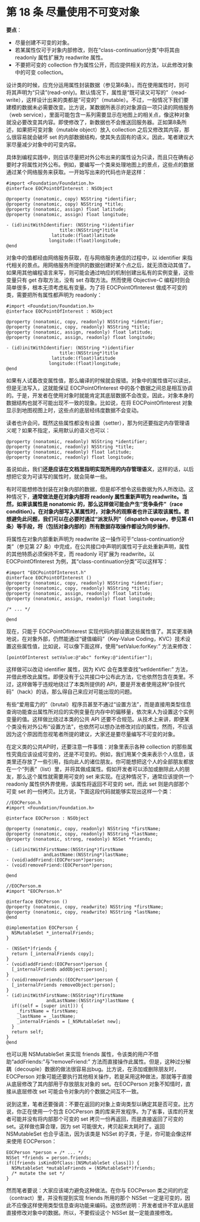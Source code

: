 # 第 18 条 尽量使用不可变对象

**要点**：

* 尽量创建不可变的对象。
* 若某属性仅可于对象内部修改，则在“class-continuation分类”中将其由 readonly 属性扩展为 readwrite 属性。
* 不要把可变的 collection 作为属性公开，而应提供相关的方法，以此修改对象中的可变 collection。

设计类的时候，应充分运用属性封装数据（参见第6条）。而在使用属性时，则可将其声明为“只读”(read-only)。默认情况下，属性是“既可读又可写的”（read-write），这样设计出来的类都是“可变的”（mutable）。不过，一般情况下我们要建模的数据未必需要改变。比方说，某数据所表示的对象源自一项只读的网络服务（web service），里面可能包含一系列需要显示在地图上的相关点，像这种对象就没必要改变其内容。即使修改了，新数据也不会推送回服务器。正如第8条所述，如果把可变对象（mutable object）放入 collection 之后又修改其内容，那么很容易就会破坏 set 的内部数据结构，使其失去固有的语义。因此，笔者建议大家尽量减少对象中的可变内容。

具体到编程实践中，则应该尽量把对外公布出来的属性设为只读，而且只在确有必要时才将属性对外公布。例如，要编写一个类来处理地图上的景点，这些点的数据通过某个网络服务来获取。一开始写出来的代码也许是这样：

```
#import <Foundation/Foundation.h>
@interface EOCPointOfInterest : NSObject

@property (nonatomic, copy) NSString *identifier;
@property (nonatomic, copy) NSString *title;
@property (nonatomic, assign) float latitude;
@property (nonatomic, assign) float longitude;

- (id)initWithIdentifier: (NSString *)identifier 
                    title:(NSString*)title
                 latitude:(float)latitude
                longitude:(float)longitude;
@end
```

对象中的值都经由网络服务获取，在与网络服务通信的过程中，以 identifier 来指代相关的景点。用网络服务所提供的数据创建好某个点之后，就无须改动其值了。如果用其他编程语言来写，则可能会通过响应的机制创建出私有的实例变量，这些变量只有 get 存取方法，没有 set 存取方法。然而使用 Objective-C 编程时则会简单很多，根本无须考虑私有变量。为了将 EOCPointOfInterest 做成不可变的类，需要把所有属性都声明为 readonly：

```
#import <Foundation/Foundation.h>
@interface EOCPointOfInterest : NSObject

@property (nonatomic, copy, readonly) NSString *identifier;
@property (nonatomic, copy, readonly) NSString *title;
@property (nonatomic, assign, readonly) float latitude;
@property (nonatomic, assign, readonly) float longitude;

- (id)initWithIdentifier: (NSString *)identifier 
                    title:(NSString*)title
                 latitude:(float)latitude
                longitude:(float)longitude;
@end
```

如果有人试着改变属性值，那么编译的时候就会报错。对象中的属性值可以读出，但是无法写入，这就能保证 EOCPointOfInterest 中的各个数据之间总是相互协调的。于是，开发者在使用对象时就能肯定其底层数据不会改变。因此，对象本身的数据结构也就不可能出现不一致的现象。比如说，在将 EOCPointOfInterest 对象显示到地图视图上时，这些点的底层经纬度数据不会变动。

读者也许会问，既然这些属性都没有设置（setter），那为何还要指定内存管理语义呢？如果不指定，采用默认的语义也可以：

```
@property (nonatomic, readonly) NSString *identifier;
@property (nonatomic, readonly) NSString *title;
@property (nonatomic, readonly) float latitude;
@property (nonatomic, readonly) float longitude;
```

虽说如此，我们**还是应该在文档里指明实现所用的内存管理语义**，这样的话，以后想把它变为可读写的属性时，就会简单一些。

有时可能想修改封装在对象内部的数据，但是却不想令这些数据为外人所改动。这种情况下，**通常做法是在对象内部将 readonly 属性重新声明为 readwrite。当然，如果该属性是 nonatomic 的，那么这样做可能会产生“竞争条件”（race condition）。在对象内部写入某属性时，对象外的观察者也许正读取该属性。若想避免此问题，我们可以在必要时通过“派发队列”（dispatch queue，参见第 41 条）等手段，将（包括对象内部的）所有数据存取操作都设为同步操作**。

将属性在对象内部重新声明为 readwrite 这一操作可于“class-continuation分类”（参见第 27 条）中完成，在公共接口中声明的属性可于此处重新声明，属性的其他特质必须保持不变，而 readonly 可扩展为 readwrite。以 EOCPointOfInterest 为例，其“class-continuation分类”可以这样写：

```
#import "EOCPointOfInterest.h"
@interface EOCPointOfInterest ()
@property (nonatomic, copy, readonly) NSString *identifier;
@property (nonatomic, copy, readonly) NSString *title;
@property (nonatomic, assign, readonly) float latitude;
@property (nonatomic, assign, readonly) float longitude;

/* ... */

@end
```

现在，只能于 EOCPointOfInterest 实现代码内部设置这些属性值了。其实更准确地说，在对象外部，仍然能通过“键值编码”（Key-Value Coding，KVC）技术设置这些属性值，比如说，可以像下面这样，使用“setValue:forKey:” 方法来修改：

```
[pointOfInterest setValue:@"abc" forKey:@"identifier"];
```

这样做可以改动 identifier 属性，因为 KVC 会在类里查找“setIdentifier:” 方法，并借此修改此属性。即便没有于公共接口中公布此方法，它也依然包含在类里。不过，这样做等于违规地绕过了本类所提供的 API，要是开发者使用这种“杂技代码”（hack）的话，那么得自己来应对可能出现的问题。

有些“爱用蛮力的”（brutal）程序员甚至不通过“设置方法”，而是直接用类型信息查询功能查出属性所对应的实例变量在内存中的偏移量，依次来人为设置这个实例变量的值。这样做比绕过本类的公共 API 还要不合规范。从技术上来讲，即便某个类没有对外公布“设置方法”，也依然可以想办法修改对应的属性，然而，不应该因为这个原因而忽视笔者所提的建议，大家还是要尽量编写不可变的对象。

在定义类的公共API时，还要注意一件事情：对象里表示各种 collection 的那些属性究竟应该设成可变的，还是不可变的。例如，我们用某个类来表示个人信息，该类里还存放了一些引用，指向此人的诸位朋友。你可能想把这个人的全部朋友都放在一个“列表”（list）里，并将其做成属性。假如开发者可以添加或删除此人的朋友，那么这个属性就需要用可变的 set 来实现。在这种情况下，通常应该提供一个 readonly 属性供外界使用，该属性将返回不可变的 set，而此 set 则是内部那个可变 set 的一份拷贝。比方说，下面这段代码就能够实现出这样一个类：

```
//EOCPerson.h
#import <Foundation/Foundation.h>

@interface EOCPerson : NSObject

@property (nonatomic, copy, readonly) NSString *firstName;
@property (nonatomic, copy, readonly) NSString *lastName;
@property (nonatomic, strong, readonly) NSSet *friends;

- (id)initWithFirstName:(NSString*)firstName
              andLastName:(NSString*)lastName;
- (void)addFriend:(EOCPerson*)person;
- (void)removeFriend:(EOCPerson*)person;

@end

//EOCPerson.m
#import "EOCPerson.h"

@interface EOCPerson ()
@property (nonatomic, copy, readwrite) NSString *firstName;
@property (nonatomic, copy, readwrite) NSString *lastName;
@end

@implementation EOCPerson {
  NSMutableSet *_internalFriends;
}

- (NSSet*)friends {
  return [_internalFriends copy];
}
- (void)addFriend:(EOCPerson*)person {
  [_internalFriends addObject:person];
}
- (void)removeFriends:(EOCPerson*)person {
  [_internalFriends removeObject:person];
}
- (id)initWithFirstName:(NSString*)firstName
               andLastName:(NSString*)lastName {
  if((self = [super init])) {
    _firstName = firstName;
    _lastName = _lastName;
    _internalFriends = [_NSMutableSet new];
  }      
  return self;
}
@end
```

也可以用 NSMutableSet 来实现 friends 属性，令该类的用户不借助“addFriends:”与“removeFriend:” 方法而直接操作此属性。但是，这种过分解耦（decouple）数据的做法很容易出bug。比方说，在添加或删除朋友时，EOCPerson 对象可能还要执行其他相关操作，若是采用这种做法，那就等于直接从底层修改了其内部用于存放朋友对象的 set。在EOCPerson 对象不知情时，直接从底层修改 set 可能会令对象内的个数据之间互不一致。

说到这里，笔者还要强调：不要在返回的对象上查询类型以确定其是否可变。比方说，你正在使用一个包含 EOCPerson 类的库来开发程序。为了省事，该库的开发者可能并没有将内部那个可变的 set 拷贝一份再返回，而是直接返回了可变的 set。这样做也算合理，因为 set 可能很大，拷贝起来太耗时了。返回 NSMutableSet 也合乎语法，因为该类是 NSSet 的子类，于是，你可能会像这样来使用 EOCPerson：

```
EOCPerson *person = /* ... */
NSSet *friends = person.friends;
if([friends isKindOfClass:[NSMutableSet class]]) {
  NSMutableSet *mutableFriends = (NSMutableSet*)friends;
  /* mutate the set */
}
```

然而笔者要说：大家应该竭力避免这种做法。在你与 EOCPerson 类之间的约定（contract）里，并没有提到实现 friends 所用的那个 NSSet 一定是可变的，因此不应像这样使用类型信息查询功能来编码。这依然说明：开发者或许不宜从底层直接修改对象中的数据。所以，不要假设这个 NSSet 就一定能直接修改。






